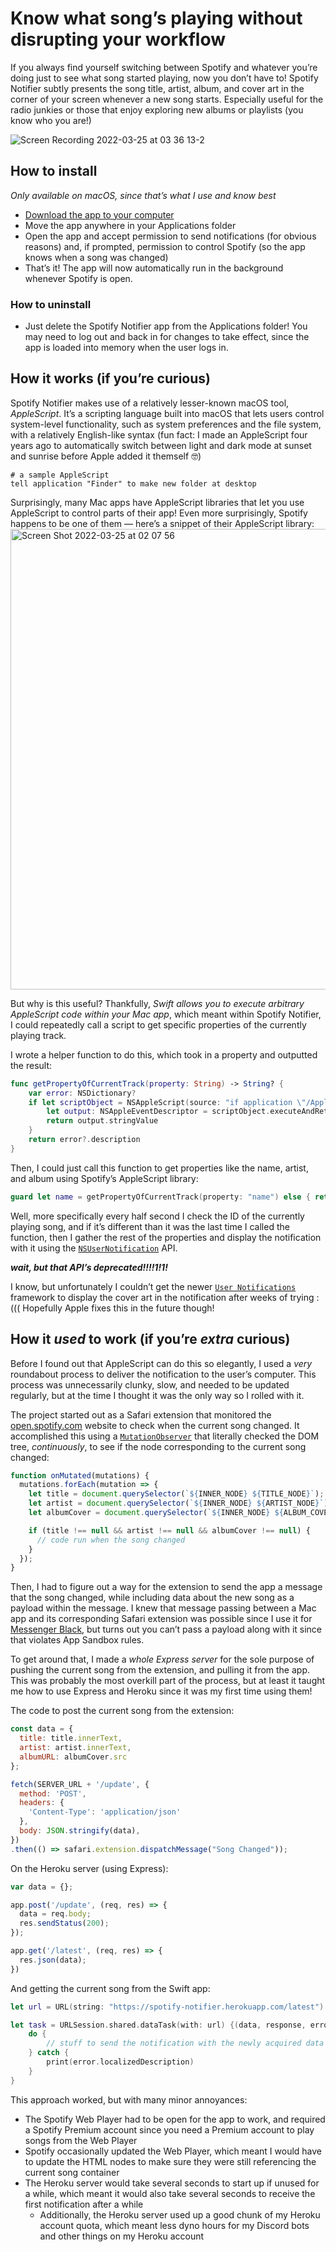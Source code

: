 # Know what song’s playing without disrupting your workflow

If you always find yourself switching between Spotify and whatever you’re doing just to see what song started playing, now you don’t have to! Spotify Notifier subtly presents the song title, artist, album, and cover art in the corner of your screen whenever a new song starts. Especially useful for the radio junkies or those that enjoy exploring new albums or playlists (you know who you are!)

![Screen Recording 2022-03-25 at 03 36 13-2](https://user-images.githubusercontent.com/19882060/160114333-94712a3e-e341-48ce-8606-72a55730e7d6.gif)


## How to install
*Only available on macOS, since that’s what I use and know best*

- [Download the app to your computer](https://github.com/ryanmohta/spotify-notifier/files/8349422/Spotify.Notifier.app.zip)
- Move the app anywhere in your Applications folder
- Open the app and accept permission to send notifications (for obvious reasons) and, if prompted, permission to control Spotify (so the app knows when a song was changed)
- That’s it! The app will now automatically run in the background whenever Spotify is open.

### How to uninstall
- Just delete the Spotify Notifier app from the Applications folder! You may need to log out and back in for changes to take effect, since the app is loaded into memory when the user logs in.

## How it works (if you’re curious)
Spotify Notifier makes use of a relatively lesser-known macOS tool, *AppleScript*. It’s a scripting language built into macOS that lets users control system-level functionality, such as system preferences and the file system, with a relatively English-like syntax (fun fact: I made an AppleScript four years ago to automatically switch between light and dark mode at sunset and sunrise before Apple added it themself 🤓)
```applescript
# a sample AppleScript
tell application "Finder" to make new folder at desktop
```

Surprisingly, many Mac apps have AppleScript libraries that let you use AppleScript to control parts of their app! Even more surprisingly, Spotify happens to be one of them — here’s a snippet of their AppleScript library:
<img width="737" alt="Screen Shot 2022-03-25 at 02 07 56" src="https://user-images.githubusercontent.com/19882060/160090377-3614d160-2c77-4a5a-ae60-62ea5963a78d.png">

But why is this useful? Thankfully, *Swift allows you to execute arbitrary AppleScript code within your Mac app*, which meant within Spotify Notifier, I could repeatedly call a script to get specific properties of the currently playing track.

I wrote a helper function to do this, which took in a property and outputted the result:
```swift
func getPropertyOfCurrentTrack(property: String) -> String? {
    var error: NSDictionary?
    if let scriptObject = NSAppleScript(source: "if application \"/Applications/Spotify.app\" is running then tell application \"/Applications/Spotify.app\" to get the \(property) of the current track") {
        let output: NSAppleEventDescriptor = scriptObject.executeAndReturnError(&error)
        return output.stringValue
    }
    return error?.description
}
```

Then, I could just call this function to get properties like the name, artist, and album using Spotify’s AppleScript library:
```swift
guard let name = getPropertyOfCurrentTrack(property: "name") else { return }
```

Well, more specifically every half second I check the ID of the currently playing song, and if it’s different than it was the last time I called the function, then I gather the rest of the properties and display the notification with it using the [`NSUserNotification`](https://developer.apple.com/documentation/foundation/nsusernotification) API.

***wait, but that API’s deprecated!!!!1!1!***

I know, but unfortunately I couldn’t get the newer [`User Notifications`](https://developer.apple.com/documentation/usernotifications) framework to display the cover art in the notification after weeks of trying :((( Hopefully Apple fixes this in the future though!

## How it _used_ to work (if you’re _extra_ curious)

Before I found out that AppleScript can do this so elegantly, I used a _very_ roundabout process to deliver the notification to the user’s computer. This process was unnecessarily clunky, slow, and needed to be updated regularly, but at the time I thought it was the only way so I rolled with it.

The project started out as a Safari extension that monitored the [open.spotify.com](https://open.spotify.com) website to check when the current song changed. It accomplished this using a [`MutationObserver`](https://developer.mozilla.org/en-US/docs/Web/API/MutationObserver) that literally checked the DOM tree, _continuously_, to see if the node corresponding to the current song changed:

```js
function onMutated(mutations) {
  mutations.forEach(mutation => {
    let title = document.querySelector(`${INNER_NODE} ${TITLE_NODE}`);
    let artist = document.querySelector(`${INNER_NODE} ${ARTIST_NODE}`);
    let albumCover = document.querySelector(`${INNER_NODE} ${ALBUM_COVER_NODE}`);

    if (title !== null && artist !== null && albumCover !== null) {
      // code run when the song changed
    }
  });
}
```

Then, I had to figure out a way for the extension to send the app a message that the song changed, while including data about the new song as a payload within the message. I knew that message passing between a Mac app and its corresponding Safari extension was possible since I use it for [Messenger Black](https://github.com/ryanmohta/messenger-black), but turns out you can’t pass a payload along with it since that violates App Sandbox rules.

To get around that, I made a _whole Express server_ for the sole purpose of pushing the current song from the extension, and pulling it from the app. This was probably the most overkill part of the process, but at least it taught me how to use Express and Heroku since it was my first time using them!

The code to post the current song from the extension:
```js
const data = {
  title: title.innerText,
  artist: artist.innerText,
  albumURL: albumCover.src
};

fetch(SERVER_URL + '/update', {
  method: 'POST',
  headers: {
    'Content-Type': 'application/json'
  },
  body: JSON.stringify(data),
})
.then(() => safari.extension.dispatchMessage("Song Changed"));
```

On the Heroku server (using Express):
```js
var data = {};

app.post('/update', (req, res) => {
  data = req.body;
  res.sendStatus(200);
});

app.get('/latest', (req, res) => {
  res.json(data);
})
```

And getting the current song from the Swift app:
```swift
let url = URL(string: "https://spotify-notifier.herokuapp.com/latest")!

let task = URLSession.shared.dataTask(with: url) {(data, response, error) in
    do {
        // stuff to send the notification with the newly acquired data
    } catch {
        print(error.localizedDescription)
    }
}
```

This approach worked, but with many minor annoyances:
- The Spotify Web Player had to be open for the app to work, and required a Spotify Premium account since you need a Premium account to play songs from the Web Player
- Spotify occasionally updated the Web Player, which meant I would have to update the HTML nodes to make sure they were still referencing the current song container
- The Heroku server would take several seconds to start up if unused for a while, which meant it would also take several seconds to receive the first notification after a while
  - Additionally, the Heroku server used up a good chunk of my Heroku account quota, which meant less dyno hours for my Discord bots and other things on my Heroku account
